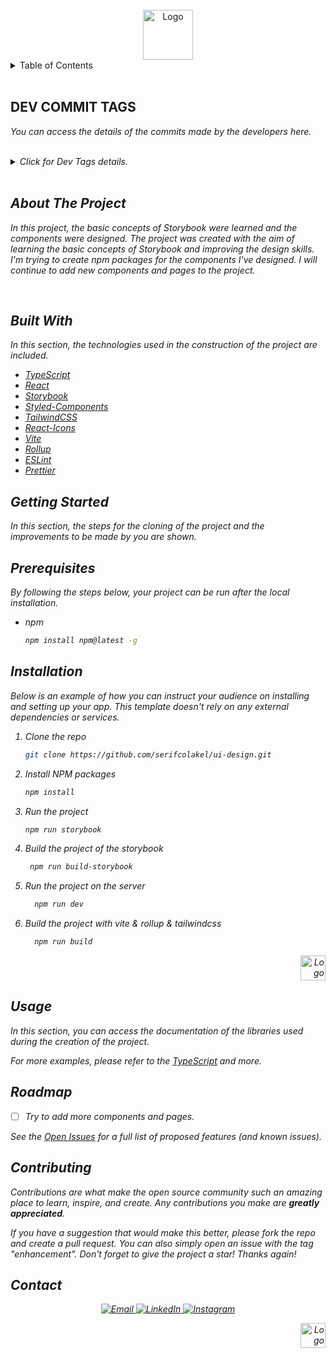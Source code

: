 <!-- PROJECT LOGO -->
<br />
<div align="center">
  <a href="https://github.com/serifcolakel">
    <img src="https://i.hizliresim.com/a27dhrh.jpg" alt="Logo" width="80" height="80">
  </a>
</div>

<!-- TABLE OF CONTENTS -->
<details>
  <summary>Table of Contents</summary>
  <ol>
    <li>
      <a href="#about-the-project">About The Project</a>
      <ul>
        <li><a href="#built-with">Built With</a></li>
      </ul>
    </li>
    <li>
      <a href="#getting-started">Getting Started</a>
      <ul>
        <li><a href="#prerequisites">Prerequisites</a></li>
        <li><a href="#installation">Installation</a></li>
      </ul>
    </li>
    <li><a href="#usage">Usage</a></li>
    <li><a href="#roadmap">Roadmap</a></li>
    <li><a href="#contributing">Contributing</a></li>
    <li><a href="#contact">Contact</a></li>
  </ol>
</details>
<br />

## DEV COMMIT TAGS

<em>You can access the details of the commits made by the developers here.<em>

<br />
<details>
<summary>Click for Dev Tags details.</summary>

| <p style="color: purple;">TAGS</p> | <p style="color: purple">EXPLAIN<p>                                                                                                           |
| ---------------------------------- | --------------------------------------------------------------------------------------------------------------------------------------------- |
| **ADDED (username)**                          | It gives information about newly added Component, package and files.                                                                          |
| **CREATED (username)**                        | It gives information about the Component, package and files created for the first time.                                                       |
| **CHANGED (username)**                        | It gives information about the changed function or method related to the problem or design.                                                   |
| **REMOVED (username)**                        | It gives information about the removed function or method related to the problem or design.                                                   |
| **UPDATED (username)**                        | It gives information about the updated function or method related to the problem or design.                                                   |
| **FIXED (username)**                          | It gives information about the solution of the problem caused by the problem.                                                                 |
| **TODO (username)**                           | It gives information about the planned and encountered problem in the future.                                                                 |
| **TEST (username)**                           | It is a tag created to test whether the functions added during build or for projects working in separate environments can work synchronously. |
| **INFO (username)**                            | It is a tag given to the commit to give information about the project.                                                                       |
</details>
<!-- ABOUT THE PROJECT -->
<br />

## About The Project

In this project, the basic concepts of Storybook were learned and the components were designed. The project was created with the aim of learning the basic concepts of Storybook and improving the design skills. I'm trying to create npm packages for the components I've designed. I will continue to add new components and pages to the project.

<br />

## **Built With**

In this section, the technologies used in the construction of the project are included.

- [TypeScript](https://www.typescriptlang.org/)
- [React](https://reactjs.org/)
- [Storybook](https://storybook.js.org/)
- [Styled-Components](https://styled-components.com/)
- [TailwindCSS](https://tailwindcss.com/)
- [React-Icons](https://react-icons.github.io/react-icons/)
- [Vite](https://vitejs.dev/)
- [Rollup](https://rollupjs.org/guide/en/)
- [ESLint](https://eslint.org/)
- [Prettier](https://prettier.io/)

<!-- GETTING STARTED -->

## **Getting Started**

In this section, the steps for the cloning of the project and the improvements to be made by you are shown.

## Prerequisites

By following the steps below, your project can be run after the local installation.

- npm
  ```sh
  npm install npm@latest -g
  ```

## **Installation**

_Below is an example of how you can instruct your audience on installing and setting up your app. This template doesn't rely on any external dependencies or services._

1. Clone the repo
   ```sh
   git clone https://github.com/serifcolakel/ui-design.git
   ```
2. Install NPM packages
   ```sh
   npm install
   ```
3. Run the project
   ```sh
   npm run storybook
   ```
4. Build the project of the storybook
   ```sh
    npm run build-storybook
    ```
5. Run the project on the server
    ```sh
      npm run dev
    ```
6. Build the project with vite & rollup & tailwindcss
    ```sh
      npm run build
    ```


<div align="right">
  <a href="#top">
      <img src="https://i.hizliresim.com/oxq9b8i.png" alt="Logo" width="40px" height="40px">
  </a>
</div>

<!-- USAGE EXAMPLES -->

## **Usage**

In this section, you can access the documentation of the libraries used during the creation of the project.

_For more examples, please refer to the [TypeScript](
https://www.typescriptlang.org/
) and more._

<!-- ROADMAP -->

## **Roadmap**

- [ ] Try to add more components and pages.

See the [Open Issues](https://github.com/serifcolakel/storybook-desing.git) for a full list of proposed features (and known issues).

<!-- CONTRIBUTING -->

## **Contributing**

Contributions are what make the open source community such an amazing place to learn, inspire, and create. Any contributions you make are **greatly appreciated**.

If you have a suggestion that would make this better, please fork the repo and create a pull request. You can also simply open an issue with the tag "enhancement".
Don't forget to give the project a star! Thanks again!

<!-- CONTACT -->

## **Contact**

<p align="center">
    <a href="mailto:serifcolakel0@gmail.com">
        <img alt="Email" src="https://img.shields.io/badge/Email-serifcolakel0@gmail.com-green style=flat&logo=gmail">
    </a>
    <a href="https://www.linkedin.com/in/serifcolakel/" target="_blank">
        <img alt="LinkedIn" src="https://img.shields.io/badge/LinkedIn-@serifcolakel-blue?style=flat&logo=linkedin">
    </a>
    <a href="https://www.instagram.com/serifcolakell/">
        <img alt="Instagram" src="https://img.shields.io/badge/Instagram-serifcolakell-red?style=flat-square&logo=instagram">
    </a>
</p>

<div align="right">
  <a href="#top">
      <img src="https://i.hizliresim.com/oxq9b8i.png" alt="Logo" width="40px" height="40px">
  </a>
</div>